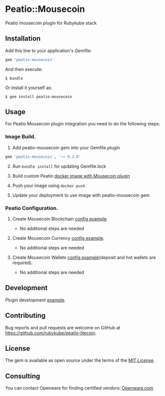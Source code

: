 # Peatio::Mousecoin

Peatio mousecoin plugin for Rubykube stack

## Installation

Add this line to your application's Gemfile:

```ruby
gem 'peatio-mousecoin'
```

And then execute:

    $ bundle

Or install it yourself as:

    $ gem install peatio-mousecoin

## Usage

For Peatio Mousecoin plugin integration you need to do the following steps:

### Image Build.

1. Add peatio-mousecoin gem into your Gemfile.plugin
```ruby
gem 'peatio-mousecoin', '~> 0.2.0'
```

2. Run `bundle install` for updating Gemfile.lock

3. Build custom Peatio [docker image with Mousecoin plugin](https://github.com/rubykube/peatio/blob/master/docs/plugins.md#build)

4. Push your image using `docker push`

5. Update your deployment to use image with peatio-mousecoin gem

### Peatio Configuration.

1. Create Mousecoin Blockchain [config example](../config/blockchains.yml).
    * No additional steps are needed

2. Create Mousecoin Currency [config example](../config/currencies.yml).
    * No additional steps are needed

3. Create Mousecoin Wallets [config example](../config/wallets.yml)(deposit and hot wallets are required).
    * No additional steps are needed


## Development

Plugin development [example](https://github.com/rubykube/peatio/blob/master/docs/coins/development.md).

## Contributing

Bug reports and pull requests are welcome on GitHub at https://github.com/rubykube/peatio-litecoin.

## License

The gem is available as open source under the terms of the [MIT License](https://opensource.org/licenses/MIT).

## Consulting

You can contact Openware for finding certified vendors:
[Openware.com](https://www.openware.com)
